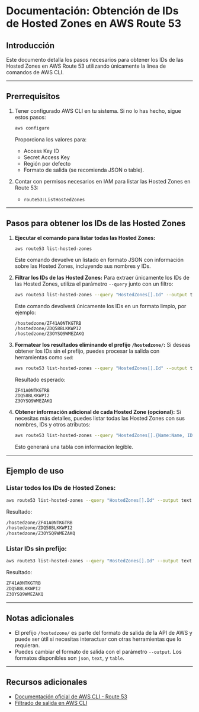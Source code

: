 # Documentación: Obtención de IDs de Hosted Zones en AWS Route 53

## Introducción

Este documento detalla los pasos necesarios para obtener los IDs de las Hosted Zones en AWS Route 53 utilizando únicamente la línea de comandos de AWS CLI.

---

## Prerrequisitos

1. Tener configurado AWS CLI en tu sistema. Si no lo has hecho, sigue estos pasos:
    
    ```bash
    aws configure
    ```
    
    Proporciona los valores para:
    
    - Access Key ID
    - Secret Access Key
    - Región por defecto
    - Formato de salida (se recomienda JSON o table).
2. Contar con permisos necesarios en IAM para listar las Hosted Zones en Route 53:
    
    - `route53:ListHostedZones`

---

## Pasos para obtener los IDs de las Hosted Zones

1. **Ejecutar el comando para listar todas las Hosted Zones:**
    
    ```bash
    aws route53 list-hosted-zones
    ```
    
    Este comando devuelve un listado en formato JSON con información sobre las Hosted Zones, incluyendo sus nombres y IDs.
    
2. **Filtrar los IDs de las Hosted Zones:** Para extraer únicamente los IDs de las Hosted Zones, utiliza el parámetro `--query` junto con un filtro:
    
    ```bash
    aws route53 list-hosted-zones --query "HostedZones[].Id" --output text
    ```
    
    Este comando devolverá únicamente los IDs en un formato limpio, por ejemplo:
    
    ```
    /hostedzone/ZF41A0NTKGTRB
    /hostedzone/ZDQ58BLKKWPI2
    /hostedzone/Z3OYSQ9WMEZAKQ
    ```
    
3. **Formatear los resultados eliminando el prefijo `/hostedzone/`:** Si deseas obtener los IDs sin el prefijo, puedes procesar la salida con herramientas como `sed`:
    
    ```bash
    aws route53 list-hosted-zones --query "HostedZones[].Id" --output text | sed 's|/hostedzone/||g'
    ```
    
    Resultado esperado:
    
    ```
    ZF41A0NTKGTRB
    ZDQ58BLKKWPI2
    Z3OYSQ9WMEZAKQ
    ```
    
4. **Obtener información adicional de cada Hosted Zone (opcional):** Si necesitas más detalles, puedes listar todas las Hosted Zones con sus nombres, IDs y otros atributos:
    
    ```bash
    aws route53 list-hosted-zones --query "HostedZones[].{Name:Name, ID:Id, Type:Config.PrivateZone}" --output table
    ```
    
    Esto generará una tabla con información legible.
    

---

## Ejemplo de uso

### Listar todos los IDs de Hosted Zones:

```bash
aws route53 list-hosted-zones --query "HostedZones[].Id" --output text
```

Resultado:

```bash
/hostedzone/ZF41A0NTKGTRB
/hostedzone/ZDQ58BLKKWPI2
/hostedzone/Z3OYSQ9WMEZAKQ
```

### Listar IDs sin prefijo:

```bash
aws route53 list-hosted-zones --query "HostedZones[].Id" --output text | sed 's|/hostedzone/||g'
```

Resultado:

```bash
ZF41A0NTKGTRB
ZDQ58BLKKWPI2
Z3OYSQ9WMEZAKQ
```

---

## Notas adicionales

- El prefijo `/hostedzone/` es parte del formato de salida de la API de AWS y puede ser útil si necesitas interactuar con otras herramientas que lo requieran.
- Puedes cambiar el formato de salida con el parámetro `--output`. Los formatos disponibles son `json`, `text`, y `table`.

---

## Recursos adicionales

- [Documentación oficial de AWS CLI - Route 53](https://docs.aws.amazon.com/cli/latest/reference/route53/index.html)
- [Filtrado de salida en AWS CLI](https://docs.aws.amazon.com/cli/latest/userguide/cli-usage-filter.html)